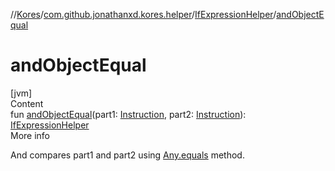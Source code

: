 //[Kores](../../index.md)/[com.github.jonathanxd.kores.helper](../index.md)/[IfExpressionHelper](index.md)/[andObjectEqual](and-object-equal.md)



# andObjectEqual  
[jvm]  
Content  
fun [andObjectEqual](and-object-equal.md)(part1: [Instruction](../../com.github.jonathanxd.kores/-instruction/index.md), part2: [Instruction](../../com.github.jonathanxd.kores/-instruction/index.md)): [IfExpressionHelper](index.md)  
More info  


And compares part1 and part2 using [Any.equals](../../com.github.jonathanxd.kores.util/-simple-resolver/index.md#%5Bkotlin%2FAny%2Fequals%2F%23kotlin.Any%3F%2FPointingToDeclaration%2F%5D%2FFunctions%2F-427383591) method.

  



